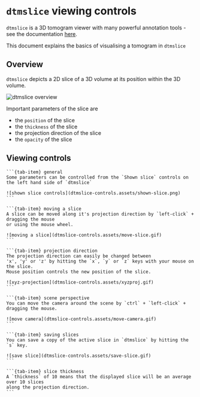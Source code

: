 # `dtmslice` viewing controls

`dtmslice` is a 3D tomogram viewer with many powerful annotation tools - 
see the documentation [here](https://wiki.dynamo.biozentrum.unibas.ch/w/index.php/Dtmslice).

This document explains the basics of visualising a tomogram in `dtmslice`

## Overview
`dtmslice` depicts a 2D slice of a 3D volume at its position within the 3D volume.

![dtmslice overview](dtmslice-controls.assets/overview.png)

Important parameters of the slice are 
- the `position` of the slice
- the `thickness` of the slice
- the projection direction of the slice
- the `opacity` of the slice

## Viewing controls
````{tab-set}
```{tab-item} general
Some parameters can be controlled from the `Shown slice` controls on the left hand side of `dtmslice`

![shown slice controls](dtmslice-controls.assets/shown-slice.png)
```

```{tab-item} moving a slice
A slice can be moved along it's projection direction by `left-click` + dragging the mouse
or using the mouse wheel.

![moving a slice](dtmslice-controls.assets/move-slice.gif)
```

```{tab-item} projection direction
The projection direction can easily be changed between 
'x', 'y' or 'z' by hitting the `x`, `y` or `z` keys with your mouse on the slice. 
Mouse position controls the new position of the slice.

![xyz-projection](dtmslice-controls.assets/xyzproj.gif)
```

```{tab-item} scene perspective
You can move the camera around the scene by `ctrl` + `left-click` + dragging the mouse.

![move camera](dtmslice-controls.assets/move-camera.gif)
```

```{tab-item} saving slices
You can save a copy of the active slice in `dtmslice` by hitting the `s` key.

![save slice](dtmslice-controls.assets/save-slice.gif)
```

```{tab-item} slice thickness
A `thickness` of 10 means that the displayed slice will be an average over 10 slices 
along the projection direction.
```
````
